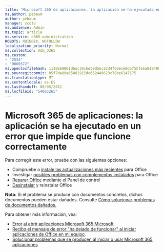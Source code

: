 ```yaml
---
title: 'Microsoft 365 de aplicaciones: la aplicación se ha ejecutado en un error que impide que funcione correctamente'
ms.author: pebaum
author: pebaum
manager: scotv
ms.audience: Admin
ms.topic: article
ms.service: o365-administration
ROBOTS: NOINDEX, NOFOLLOW
localization_priority: Normal
ms.collection: Adm_O365
ms.custom:
- "2534"
- "9000572"
ms.openlocfilehash: 1110269061d6ac39cbe39d56c22d4f03ece8d5f5bfeba01949899bccc724bf45
ms.sourcegitcommit: b5f7da89a650d2915dc652449623c78be6247175
ms.translationtype: MT
ms.contentlocale: es-ES
ms.lasthandoff: 08/05/2021
ms.locfileid: "54065265"
---
```

# <a name="microsoft-365-apps-error-app-has-run-into-an-error-that-is-preventing-it-from-working-correctly"></a>Microsoft 365 de aplicaciones: la aplicación se ha ejecutado en un error que impide que funcione correctamente

Para corregir este error, pruebe con las siguientes opciones:

- Compruebe o [instale las actualizaciones más recientes](https://support.office.com/article/update-office-and-your-computer-with-microsoft-update-2ab296f3-7f03-43a2-8e50-46de917611c5) para Office
- Investigar [posibles problemas con complementos instalados](https://support.office.com/article/powerpoint-isn-t-responding-hangs-or-freezes-652ede6e-e3d2-449a-a07f-8c800dfb948d?ocmsassetID=HA104114659&CorrelationId=98329f6f-f51f-4f44-a876-4142c3583312#bkmk_addins) para Office
- [Reparar Office](https://support.office.com/article/repair-an-office-application-7821d4b6-7c1d-4205-aa0e-a6b40c5bb88b) mediante el Panel de control
- [Desinstalar](https://support.office.com/article/uninstall-office-from-a-pc-9dd49b83-264a-477a-8fcc-2fdf5dbf61d8) y reinstalar Office

**Nota:** Si el problema se produce con documentos concretos, dichos documentos pueden estar dañados. Consulte [Cómo solucionar problemas de documentos dañados.](https://docs.microsoft.com/office/troubleshoot/word/damaged-documents-in-word)

Para obtener más información, vea: 

- [Error al abrir aplicaciones Microsoft 365 Microsoft](https://support.office.com/article/error-when-opening-microsoft-office-apps-b84b6a63-4b8c-46ec-ae9a-ad91d6160d72)
- [Recibo el mensaje de error "ha dejado de funcionar" al iniciar aplicaciones de Office en mi equipo](https://support.office.com/article/i-get-a-stopped-working-error-when-i-start-office-applications-on-my-pc-52bd7985-4e99-4a35-84c8-2d9b8301a2fa).
- [Solucionar problemas que se producen al iniciar o usar Microsoft 365 aplicaciones](https://docs.microsoft.com/office/troubleshoot/word/issues-when-start-or-use-word)